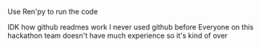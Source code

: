 Use Ren'py to run the code

IDK how github readmes work I never used github before
Everyone on this hackathon team doesn't have much experience so it's kind of over
